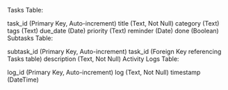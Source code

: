 Tasks Table:

task_id (Primary Key, Auto-increment)
title (Text, Not Null)
category (Text)
tags (Text)
due_date (Date)
priority (Text)
reminder (Date)
done (Boolean)
Subtasks Table:

subtask_id (Primary Key, Auto-increment)
task_id (Foreign Key referencing Tasks table)
description (Text, Not Null)
Activity Logs Table:

log_id (Primary Key, Auto-increment)
log (Text, Not Null)
timestamp (DateTime)